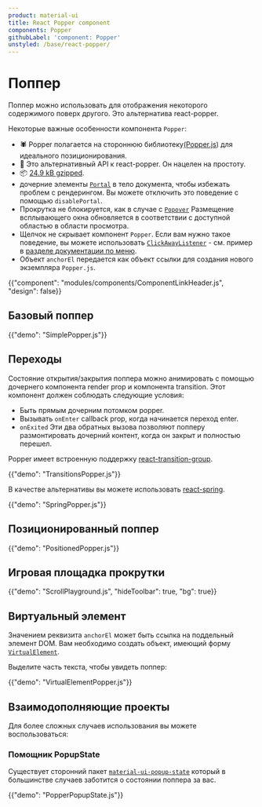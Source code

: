 ```yaml
---
product: material-ui
title: React Popper component
components: Popper
githubLabel: 'component: Popper'
unstyled: /base/react-popper/
---
```


# Поппер <meta data-oversett="" data-original-text="Popper">

<p class="description">Поппер можно использовать для отображения некоторого содержимого поверх другого. Это альтернатива react-popper.</p>

Некоторые важные особенности компонента `Popper`:

-   🕷 Popper полагается на стороннюю библиотеку[(Popper.js](https://popper.js.org/)) для идеального позиционирования.
-   💄 Это альтернативный API к react-popper. Он нацелен на простоту.
-   📦 [24.9 kB gzipped](/size-snapshot/).
-   дочерние элементы [`Portal`](/material-ui/react-portal/) в тело документа, чтобы избежать проблем с рендерингом. Вы можете отключить это поведение с помощью `disablePortal`.
-   Прокрутка не блокируется, как в случае с [`Popover`](/material-ui/react-popover/) Размещение всплывающего окна обновляется в соответствии с доступной областью в области просмотра.
-   Щелчок не скрывает компонент `Popper`. Если вам нужно такое поведение, вы можете использовать [`ClickAwayListener`](/material-ui/react-click-away-listener/) - см. пример в [разделе документации по меню](/material-ui/react-menu/#menulist-composition).
-   Объект `anchorEl` передается как объект ссылки для создания нового экземпляра `Popper.js`.

{{"component": "modules/components/ComponentLinkHeader.js", "design": false}}

## Базовый поппер <meta data-oversett="" data-original-text="Basic popper">

{{"demo": "SimplePopper.js"}}

## Переходы <meta data-oversett="" data-original-text="Transitions">

Состояние открытия/закрытия поппера можно анимировать с помощью дочернего компонента render prop и компонента transition. Этот компонент должен соблюдать следующие условия:

-   Быть прямым дочерним потомком popper.
-   Вызывать `onEnter` callback prop, когда начинается переход enter.
-   `onExited` Эти два обратных вызова позволяют попперу размонтировать дочерний контент, когда он закрыт и полностью перешел.

Popper имеет встроенную поддержку [react-transition-group](https://github.com/reactjs/react-transition-group).

{{"demo": "TransitionsPopper.js"}}

В качестве альтернативы вы можете использовать [react-spring](https://github.com/pmndrs/react-spring).

{{"demo": "SpringPopper.js"}}

## Позиционированный поппер <meta data-oversett="" data-original-text="Positioned popper">

{{"demo": "PositionedPopper.js"}}

## Игровая площадка прокрутки <meta data-oversett="" data-original-text="Scroll playground">

{{"demo": "ScrollPlayground.js", "hideToolbar": true, "bg": true}}

## Виртуальный элемент <meta data-oversett="" data-original-text="Virtual element">

Значением реквизита `anchorEl` может быть ссылка на поддельный элемент DOM. Вам необходимо создать объект, имеющий форму [`VirtualElement`](https://popper.js.org/docs/v2/virtual-elements/).

Выделите часть текста, чтобы увидеть поппер:

{{"demo": "VirtualElementPopper.js"}}

## Взаимодополняющие проекты <meta data-oversett="" data-original-text="Complementary projects">

Для более сложных случаев использования вы можете воспользоваться:

### Помощник PopupState <meta data-oversett="" data-original-text="PopupState helper">

Существует сторонний пакет [`material-ui-popup-state`](https://github.com/jcoreio/material-ui-popup-state) который в большинстве случаев заботится о состоянии поппера за вас.

{{"demo": "PopperPopupState.js"}}
